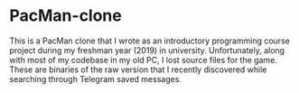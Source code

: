 # PacMan-clone
This is a PacMan clone that I wrote as an introductory programming course project during my freshman year (2019) in university. Unfortunately, along with most of my codebase in my old PC, I lost source files for the game. These are binaries of the raw version that I recently discovered while searching through Telegram saved messages.
